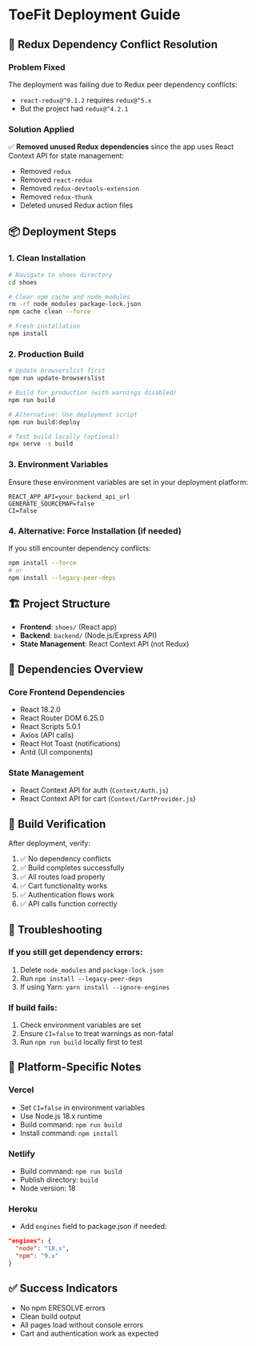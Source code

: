 # ToeFit Deployment Guide

## 🚀 Redux Dependency Conflict Resolution

### Problem Fixed
The deployment was failing due to Redux peer dependency conflicts:
- `react-redux@^9.1.2` requires `redux@^5.x`
- But the project had `redux@^4.2.1`

### Solution Applied
✅ **Removed unused Redux dependencies** since the app uses React Context API for state management:
- Removed `redux`
- Removed `react-redux` 
- Removed `redux-devtools-extension`
- Removed `redux-thunk`
- Deleted unused Redux action files

## 📦 Deployment Steps

### 1. Clean Installation
```bash
# Navigate to shoes directory
cd shoes

# Clear npm cache and node_modules
rm -rf node_modules package-lock.json
npm cache clean --force

# Fresh installation
npm install
```

### 2. Production Build
```bash
# Update browserslist first
npm run update-browserslist

# Build for production (with warnings disabled)
npm run build

# Alternative: Use deployment script
npm run build:deploy

# Test build locally (optional)
npx serve -s build
```

### 3. Environment Variables
Ensure these environment variables are set in your deployment platform:

```env
REACT_APP_API=your_backend_api_url
GENERATE_SOURCEMAP=false
CI=false
```

### 4. Alternative: Force Installation (if needed)
If you still encounter dependency conflicts:

```bash
npm install --force
# or
npm install --legacy-peer-deps
```

## 🏗️ Project Structure
- **Frontend**: `shoes/` (React app)
- **Backend**: `backend/` (Node.js/Express API)
- **State Management**: React Context API (not Redux)

## 🔧 Dependencies Overview

### Core Frontend Dependencies
- React 18.2.0
- React Router DOM 6.25.0
- React Scripts 5.0.1
- Axios (API calls)
- React Hot Toast (notifications)
- Antd (UI components)

### State Management
- React Context API for auth (`Context/Auth.js`)
- React Context API for cart (`Context/CartProvider.js`)

## 🚦 Build Verification
After deployment, verify:
1. ✅ No dependency conflicts
2. ✅ Build completes successfully  
3. ✅ All routes load properly
4. ✅ Cart functionality works
5. ✅ Authentication flows work
6. ✅ API calls function correctly

## 🐛 Troubleshooting

### If you still get dependency errors:
1. Delete `node_modules` and `package-lock.json`
2. Run `npm install --legacy-peer-deps`
3. If using Yarn: `yarn install --ignore-engines`

### If build fails:
1. Check environment variables are set
2. Ensure `CI=false` to treat warnings as non-fatal
3. Run `npm run build` locally first to test

## 📱 Platform-Specific Notes

### Vercel
- Set `CI=false` in environment variables
- Use Node.js 18.x runtime
- Build command: `npm run build`
- Install command: `npm install`

### Netlify
- Build command: `npm run build`
- Publish directory: `build`
- Node version: 18

### Heroku
- Add `engines` field to package.json if needed:
```json
"engines": {
  "node": "18.x",
  "npm": "9.x"
}
```

## ✅ Success Indicators
- No npm ERESOLVE errors
- Clean build output
- All pages load without console errors
- Cart and authentication work as expected 